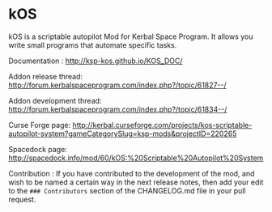 kOS
======

kOS is a scriptable autopilot Mod for Kerbal Space Program. It allows you write small programs that automate specific tasks.

Documentation : http://ksp-kos.github.io/KOS_DOC/

Addon release thread: http://forum.kerbalspaceprogram.com/index.php?/topic/61827--/

Addon development thread: http://forum.kerbalspaceprogram.com/index.php?/topic/61834--/

Curse Forge page: http://kerbal.curseforge.com/projects/kos-scriptable-autopilot-system?gameCategorySlug=ksp-mods&projectID=220265

Spacedock page: http://spacedock.info/mod/60/kOS:%20Scriptable%20Autopilot%20System

Contribution : If you have contributed to the development of the mod, and wish to be named a certain way in the next release notes, then add your edit to the ``### Contributors`` section of the CHANGELOG.md file in your pull request.
